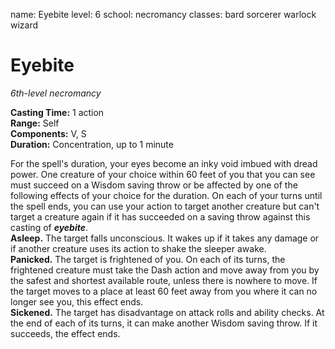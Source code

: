 name: Eyebite level: 6 school: necromancy classes: bard sorcerer warlock wizard

# Eyebite
_6th-level necromancy_

**Casting Time:** 1 action    
**Range:** Self    
**Components:** V, S    
**Duration:** Concentration, up to 1 minute

For the spell's duration, your eyes become an inky void imbued with dread power. One creature of your choice within 60 feet of you that you can see must succeed on a Wisdom saving throw or be affected by one of the following effects of your choice for the duration. On each of your turns until the spell ends, you can use your action to target another creature but can't target a creature again if it has succeeded on a saving throw against this casting of **_eyebite_**.    
**Asleep.** The target falls unconscious. It wakes up if it takes any damage or if another creature uses its action to shake the sleeper awake.    
**Panicked.** The target is frightened of you. On each of its turns, the frightened creature must take the Dash action and move away from you by the safest and shortest available route, unless there is nowhere to move. If the target moves to a place at least 60 feet away from you where it can no longer see you, this effect ends.    
**Sickened.** The target has disadvantage on attack rolls and ability checks. At the end of each of its turns, it can make another Wisdom saving throw. If it succeeds, the effect ends.